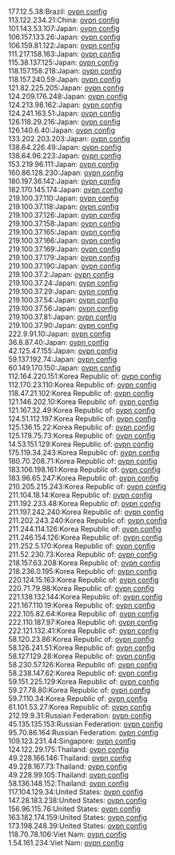 177.12.5.38:Brazil: [ovpn config](vpn/177_12_5_38.ovpn)  
113.122.234.21:China: [ovpn config](vpn/113_122_234_21.ovpn)  
101.143.53.107:Japan: [ovpn config](vpn/101_143_53_107.ovpn)  
106.157.133.26:Japan: [ovpn config](vpn/106_157_133_26.ovpn)  
106.159.81.122:Japan: [ovpn config](vpn/106_159_81_122.ovpn)  
111.217.158.163:Japan: [ovpn config](vpn/111_217_158_163.ovpn)  
115.38.137.125:Japan: [ovpn config](vpn/115_38_137_125.ovpn)  
118.157.158.218:Japan: [ovpn config](vpn/118_157_158_218.ovpn)  
118.157.240.59:Japan: [ovpn config](vpn/118_157_240_59.ovpn)  
121.82.225.205:Japan: [ovpn config](vpn/121_82_225_205.ovpn)  
124.209.176.248:Japan: [ovpn config](vpn/124_209_176_248.ovpn)  
124.213.98.162:Japan: [ovpn config](vpn/124_213_98_162.ovpn)  
124.241.163.51:Japan: [ovpn config](vpn/124_241_163_51.ovpn)  
126.118.29.216:Japan: [ovpn config](vpn/126_118_29_216.ovpn)  
126.140.6.40:Japan: [ovpn config](vpn/126_140_6_40.ovpn)  
133.202.203.203:Japan: [ovpn config](vpn/133_202_203_203.ovpn)  
138.64.226.49:Japan: [ovpn config](vpn/138_64_226_49.ovpn)  
138.64.96.223:Japan: [ovpn config](vpn/138_64_96_223.ovpn)  
153.219.96.111:Japan: [ovpn config](vpn/153_219_96_111.ovpn)  
160.86.128.230:Japan: [ovpn config](vpn/160_86_128_230.ovpn)  
180.197.36.142:Japan: [ovpn config](vpn/180_197_36_142.ovpn)  
182.170.145.174:Japan: [ovpn config](vpn/182_170_145_174.ovpn)  
219.100.37.110:Japan: [ovpn config](vpn/219_100_37_110.ovpn)  
219.100.37.118:Japan: [ovpn config](vpn/219_100_37_118.ovpn)  
219.100.37.126:Japan: [ovpn config](vpn/219_100_37_126.ovpn)  
219.100.37.158:Japan: [ovpn config](vpn/219_100_37_158.ovpn)  
219.100.37.165:Japan: [ovpn config](vpn/219_100_37_165.ovpn)  
219.100.37.166:Japan: [ovpn config](vpn/219_100_37_166.ovpn)  
219.100.37.169:Japan: [ovpn config](vpn/219_100_37_169.ovpn)  
219.100.37.179:Japan: [ovpn config](vpn/219_100_37_179.ovpn)  
219.100.37.190:Japan: [ovpn config](vpn/219_100_37_190.ovpn)  
219.100.37.2:Japan: [ovpn config](vpn/219_100_37_2.ovpn)  
219.100.37.24:Japan: [ovpn config](vpn/219_100_37_24.ovpn)  
219.100.37.29:Japan: [ovpn config](vpn/219_100_37_29.ovpn)  
219.100.37.54:Japan: [ovpn config](vpn/219_100_37_54.ovpn)  
219.100.37.56:Japan: [ovpn config](vpn/219_100_37_56.ovpn)  
219.100.37.81:Japan: [ovpn config](vpn/219_100_37_81.ovpn)  
219.100.37.90:Japan: [ovpn config](vpn/219_100_37_90.ovpn)  
222.9.91.10:Japan: [ovpn config](vpn/222_9_91_10.ovpn)  
36.8.87.40:Japan: [ovpn config](vpn/36_8_87_40.ovpn)  
42.125.47.155:Japan: [ovpn config](vpn/42_125_47_155.ovpn)  
59.137.192.74:Japan: [ovpn config](vpn/59_137_192_74.ovpn)  
60.149.170.150:Japan: [ovpn config](vpn/60_149_170_150.ovpn)  
112.164.220.151:Korea Republic of: [ovpn config](vpn/112_164_220_151.ovpn)  
112.170.23.110:Korea Republic of: [ovpn config](vpn/112_170_23_110.ovpn)  
118.47.21.102:Korea Republic of: [ovpn config](vpn/118_47_21_102.ovpn)  
121.146.202.10:Korea Republic of: [ovpn config](vpn/121_146_202_10.ovpn)  
121.167.32.49:Korea Republic of: [ovpn config](vpn/121_167_32_49.ovpn)  
124.51.112.197:Korea Republic of: [ovpn config](vpn/124_51_112_197.ovpn)  
125.136.15.22:Korea Republic of: [ovpn config](vpn/125_136_15_22.ovpn)  
125.178.75.73:Korea Republic of: [ovpn config](vpn/125_178_75_73.ovpn)  
14.53.151.129:Korea Republic of: [ovpn config](vpn/14_53_151_129.ovpn)  
175.119.34.243:Korea Republic of: [ovpn config](vpn/175_119_34_243.ovpn)  
180.70.208.71:Korea Republic of: [ovpn config](vpn/180_70_208_71.ovpn)  
183.106.198.161:Korea Republic of: [ovpn config](vpn/183_106_198_161.ovpn)  
183.96.65.247:Korea Republic of: [ovpn config](vpn/183_96_65_247.ovpn)  
210.205.215.243:Korea Republic of: [ovpn config](vpn/210_205_215_243.ovpn)  
211.104.18.14:Korea Republic of: [ovpn config](vpn/211_104_18_14.ovpn)  
211.192.233.48:Korea Republic of: [ovpn config](vpn/211_192_233_48.ovpn)  
211.197.242.240:Korea Republic of: [ovpn config](vpn/211_197_242_240.ovpn)  
211.202.243.240:Korea Republic of: [ovpn config](vpn/211_202_243_240.ovpn)  
211.244.114.126:Korea Republic of: [ovpn config](vpn/211_244_114_126.ovpn)  
211.246.154.126:Korea Republic of: [ovpn config](vpn/211_246_154_126.ovpn)  
211.252.5.170:Korea Republic of: [ovpn config](vpn/211_252_5_170.ovpn)  
211.52.230.73:Korea Republic of: [ovpn config](vpn/211_52_230_73.ovpn)  
218.157.63.208:Korea Republic of: [ovpn config](vpn/218_157_63_208.ovpn)  
218.236.0.195:Korea Republic of: [ovpn config](vpn/218_236_0_195.ovpn)  
220.124.15.163:Korea Republic of: [ovpn config](vpn/220_124_15_163.ovpn)  
220.71.79.98:Korea Republic of: [ovpn config](vpn/220_71_79_98.ovpn)  
221.138.132.144:Korea Republic of: [ovpn config](vpn/221_138_132_144.ovpn)  
221.167.110.19:Korea Republic of: [ovpn config](vpn/221_167_110_19.ovpn)  
222.105.82.64:Korea Republic of: [ovpn config](vpn/222_105_82_64.ovpn)  
222.110.187.97:Korea Republic of: [ovpn config](vpn/222_110_187_97.ovpn)  
222.121.132.41:Korea Republic of: [ovpn config](vpn/222_121_132_41.ovpn)  
58.120.23.86:Korea Republic of: [ovpn config](vpn/58_120_23_86.ovpn)  
58.126.241.51:Korea Republic of: [ovpn config](vpn/58_126_241_51.ovpn)  
58.127.129.28:Korea Republic of: [ovpn config](vpn/58_127_129_28.ovpn)  
58.230.57.126:Korea Republic of: [ovpn config](vpn/58_230_57_126.ovpn)  
58.238.147.62:Korea Republic of: [ovpn config](vpn/58_238_147_62.ovpn)  
59.151.225.129:Korea Republic of: [ovpn config](vpn/59_151_225_129.ovpn)  
59.27.78.80:Korea Republic of: [ovpn config](vpn/59_27_78_80.ovpn)  
59.7.110.34:Korea Republic of: [ovpn config](vpn/59_7_110_34.ovpn)  
61.101.53.27:Korea Republic of: [ovpn config](vpn/61_101_53_27.ovpn)  
212.19.9.31:Russian Federation: [ovpn config](vpn/212_19_9_31.ovpn)  
45.135.135.153:Russian Federation: [ovpn config](vpn/45_135_135_153.ovpn)  
95.70.86.164:Russian Federation: [ovpn config](vpn/95_70_86_164.ovpn)  
109.123.231.44:Singapore: [ovpn config](vpn/109_123_231_44.ovpn)  
124.122.29.175:Thailand: [ovpn config](vpn/124_122_29_175.ovpn)  
49.228.166.146:Thailand: [ovpn config](vpn/49_228_166_146.ovpn)  
49.228.167.73:Thailand: [ovpn config](vpn/49_228_167_73.ovpn)  
49.228.99.105:Thailand: [ovpn config](vpn/49_228_99_105.ovpn)  
58.136.148.152:Thailand: [ovpn config](vpn/58_136_148_152.ovpn)  
117.104.129.34:United States: [ovpn config](vpn/117_104_129_34.ovpn)  
147.28.183.238:United States: [ovpn config](vpn/147_28_183_238.ovpn)  
156.96.115.76:United States: [ovpn config](vpn/156_96_115_76.ovpn)  
163.182.174.159:United States: [ovpn config](vpn/163_182_174_159.ovpn)  
173.198.248.39:United States: [ovpn config](vpn/173_198_248_39.ovpn)  
118.70.78.106:Viet Nam: [ovpn config](vpn/118_70_78_106.ovpn)  
1.54.161.234:Viet Nam: [ovpn config](vpn/1_54_161_234.ovpn)  
